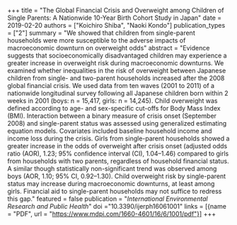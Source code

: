 +++
title = "The Global Financial Crisis and Overweight among Children of Single Parents: A Nationwide 10-Year Birth Cohort Study in Japan"
date = 2019-02-20
authors = ["Koichiro Shiba", "Naoki Kondo"]
publication_types = ["2"]
summary = "We showed that children from single-parent households were more susceptible to the adverse impacts of macroeconomic downturn on overweight odds"
abstract = "Evidence suggests that socioeconomically disadvantaged children may experience a greater increase in overweight risk during macroeconomic downturns. We examined whether inequalities in the risk of overweight between Japanese children from single- and two-parent households increased after the 2008 global financial crisis. We used data from ten waves (2001 to 2011) of a nationwide longitudinal survey following all Japanese children born within 2 weeks in 2001 (boys: n = 15,417, girls: n = 14,245). Child overweight was defined according to age- and sex-specific cut-offs for Body Mass Index (BMI). Interaction between a binary measure of crisis onset (September 2008) and single-parent status was assessed using generalized estimating equation models. Covariates included baseline household income and income loss during the crisis. Girls from single-parent households showed a greater increase in the odds of overweight after crisis onset (adjusted odds ratio (AOR), 1.23; 95% confidence interval (CI), 1.04–1.46) compared to girls from households with two parents, regardless of household financial status. A similar though statistically non-significant trend was observed among boys (AOR, 1.10; 95% CI, 0.92–1.30). Child overweight risk by single-parent status may increase during macroeconomic downturns, at least among girls. Financial aid to single-parent households may not suffice to redress this gap."
featured = false
publication = "*International Environmental Research and Public Health*"
doi ="10.3390/ijerph16061001"
links = [{name = "PDF", url = "https://www.mdpi.com/1660-4601/16/6/1001/pdf"}]
+++

